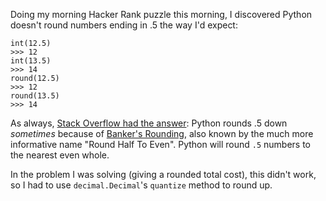 <!--
.. title: Rounding decimals in Python (or: Why doesn't .5 round to 1?)
.. slug: rounding-decimals-in-python-or-why-doesnt-5-round-to-1
.. date: 2016-07-28 11:37:30 UTC-07:00
.. tags:
.. category: Python
.. link:
.. description: Why doesn't Python round .5 up to the nearest whole number? Here's why and here's how to do it.
.. type: text
-->

Doing my morning Hacker Rank puzzle this morning, I discovered Python doesn't round numbers ending in .5 the way I'd expect:

```python3
int(12.5)
>>> 12
int(13.5)
>>> 14
round(12.5)
>>> 12
round(13.5)
>>> 14
```

<banging head against the wall gif goes here>

As always, [Stack Overflow had the answer](http://stackoverflow.com/a/10093820/3389827): Python rounds .5 down _sometimes_ because of [Banker's Rounding](https://en.wikipedia.org/wiki/Rounding#Round_half_to_even), also known by the much more informative name "Round Half To Even". Python will round `.5` numbers to the nearest even whole.

In the problem I was solving (giving a rounded total cost), this didn't work, so I had to use `decimal.Decimal`'s `quantize` method to round up.

